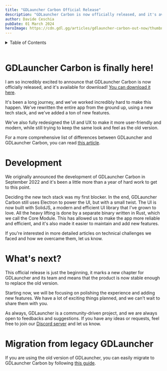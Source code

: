 ```yaml
---
title: "GDLauncher Carbon Official Release"
description: "GDLauncher Carbon is now officially released, and it's available for download."
author: Davide Ceschia
pubDate: 01 March 2024
heroImage: https://cdn.gdl.gg/articles/gdlauncher-carbon-out-now/thumbnail.jpg
---
```


<details>
  <summary id="tableListSummary">Table of Contents</summary>
  <ul id="tableList"></ul>
</details>

<br />

# GDLauncher Carbon is finally here!

I am so incredibly excited to announce that GDLauncher Carbon is now officially released, and it's available for download! [You can download it here](https://gdlauncher.com).

It's been a long journey, and we've worked incredibly hard to make this happen. We've rewritten the entire app from the ground up, using a new tech stack, and we've added a ton of new features.

We've also fully redesigned the UI and UX to make it more user-friendly and modern, while still trying to keep the same look and feel as the old version.

For a more comprehensive list of differences between GDLauncher and GDLauncher Carbon, you can read [this article](/docs/gdlauncher-vs-gdlauncher-carbon).

# Development

We originally announced the development of GDLauncher Carbon in September 2022 and it's been a little more than a year of hard work to get to this point.

Deciding the new tech stack was my first blocker. In the end, GDLauncher Carbon still uses Electron to power the UI, but with a small twist. The UI is now built with SolidJS, a modern and efficient UI library that I've grown to love. All the heavy lifting is done by a separate binary written in Rust, which we call the Core Module. This has allowed us to make the app more reliable and efficient, and it's also made it easier to maintain and add new features.

If you're interested in more detailed articles on technical challenges we faced and how we overcame them, let us know.

# What's next?

This official release is just the beginning, it marks a new chapter for GDLauncher and its team and means that the product is now stable enough to replace the old version.

Starting now, we will be focusing on polishing the experience and adding new features. We have a lot of exciting things planned, and we can't wait to share them with you.

As always, GDLauncher is a community-driven project, and we are always open to feedbacks and suggestions. If you have any ideas or requests, feel free to join our [Discord server](https://discord.gdlauncher.com) and let us know.

# Migration from legacy GDLauncher

If you are using the old version of GDLauncher, you can easily migrate to GDLauncher Carbon by following [this guide](/docs/migration-from-legacy-gdlauncher).
